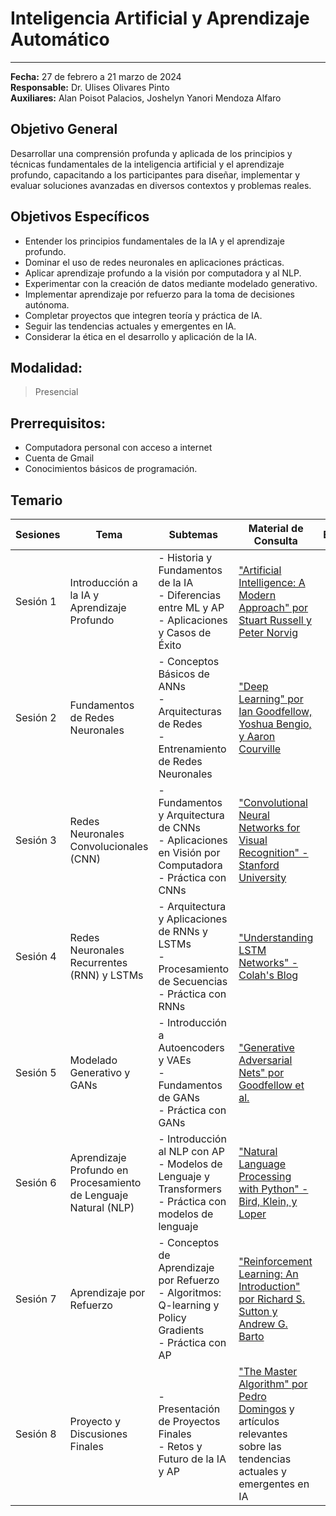 # Inteligencia Artificial y Aprendizaje Automático

---

**Fecha:** 27 de febrero a 21 marzo de 2024  
**Responsable:** Dr. Ulises Olivares Pinto  
**Auxiliares:** Alan Poisot Palacios, Joshelyn Yanori Mendoza Alfaro  

## Objetivo General
Desarrollar una comprensión profunda y aplicada de los principios y técnicas fundamentales de la inteligencia artificial y el aprendizaje profundo, capacitando a los participantes para diseñar, implementar y evaluar soluciones avanzadas en diversos contextos y problemas reales.

## Objetivos Específicos
- Entender los principios fundamentales de la IA y el aprendizaje profundo.
- Dominar el uso de redes neuronales en aplicaciones prácticas.
- Aplicar aprendizaje profundo a la visión por computadora y al NLP.
- Experimentar con la creación de datos mediante modelado generativo.
- Implementar aprendizaje por refuerzo para la toma de decisiones autónoma.
- Completar proyectos que integren teoría y práctica de IA.
- Seguir las tendencias actuales y emergentes en IA.
- Considerar la ética en el desarrollo y aplicación de la IA.

## **Modalidad:** 
>Presencial  
## **Prerrequisitos:** 
+ Computadora personal con acceso a internet
+ Cuenta de Gmail
+ Conocimientos básicos de programación.

## Temario
| Sesiones    | Tema                                                               | Subtemas                                                                  | Material de Consulta                                                                                                     | Ejercicios |
|-------------|--------------------------------------------------------------------|----------------------------------------------------------------------------|---------------------------------------------------------------------------------------------------------------------------|------------|
| Sesión 1    | Introducción a la IA y Aprendizaje Profundo                        | - Historia y Fundamentos de la IA<br>- Diferencias entre ML y AP<br>- Aplicaciones y Casos de Éxito | ["Artificial Intelligence: A Modern Approach" por Stuart Russell y Peter Norvig](https://www.amazon.com/Artificial-Intelligence-Modern-Approach-3rd/dp/0136042597) |            |
| Sesión 2    | Fundamentos de Redes Neuronales                                    | - Conceptos Básicos de ANNs<br>- Arquitecturas de Redes<br>- Entrenamiento de Redes Neuronales      | ["Deep Learning" por Ian Goodfellow, Yoshua Bengio, y Aaron Courville](https://www.deeplearningbook.org/)                |            |
| Sesión 3    | Redes Neuronales Convolucionales (CNN)                             | - Fundamentos y Arquitectura de CNNs<br>- Aplicaciones en Visión por Computadora<br>- Práctica con CNNs | ["Convolutional Neural Networks for Visual Recognition" - Stanford University](http://cs231n.stanford.edu/)               |            |
| Sesión 4    | Redes Neuronales Recurrentes (RNN) y LSTMs                         | - Arquitectura y Aplicaciones de RNNs y LSTMs<br>- Procesamiento de Secuencias<br>- Práctica con RNNs | ["Understanding LSTM Networks" - Colah's Blog](http://colah.github.io/posts/2015-08-Understanding-LSTMs/)                |            |
| Sesión 5    | Modelado Generativo y GANs                                         | - Introducción a Autoencoders y VAEs<br>- Fundamentos de GANs<br>- Práctica con GANs                   | ["Generative Adversarial Nets" por Goodfellow et al.](https://arxiv.org/abs/1406.2661)                                    |            |
| Sesión 6    | Aprendizaje Profundo en Procesamiento de Lenguaje Natural (NLP)    | - Introducción al NLP con AP<br>- Modelos de Lenguaje y Transformers<br>- Práctica con modelos de lenguaje | ["Natural Language Processing with Python" - Bird, Klein, y Loper](https://www.nltk.org/book/)                            |            |
| Sesión 7    | Aprendizaje por Refuerzo                                           | - Conceptos de Aprendizaje por Refuerzo<br>- Algoritmos: Q-learning y Policy Gradients<br>- Práctica con AP | ["Reinforcement Learning: An Introduction" por Richard S. Sutton y Andrew G. Barto](http://incompleteideas.net/book/the-book.html) |            |
| Sesión 8    | Proyecto y Discusiones Finales                                     | - Presentación de Proyectos Finales<br>- Retos y Futuro de la IA y AP                               | ["The Master Algorithm" por Pedro Domingos](https://www.amazon.com/Master-Algorithm-Ultimate-Learning-Machine/dp/0465065708) y artículos relevantes sobre las tendencias actuales y emergentes en IA |            |
